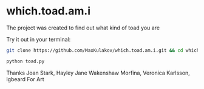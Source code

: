 # which.toad.am.i

The project was created to find out what kind of toad you are

Try it out in your terminal:
```bash
git clone https://github.com/MaxKulakov/which.toad.am.i.git && cd which.toad.am.i
```

```bash
python toad.py
```

Thanks Joan Stark, Hayley Jane Wakenshaw
Morfina, Veronica Karlsson, lgbeard
For Art
